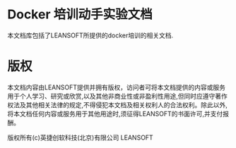 
# Docker 培训动手实验文档 

本文档库包括了LEANSOFT所提供的docker培训的相关文档.


# 版权

本文档内容由LEANSOFT提供并拥有版权，访问者可将本文档提供的内容或服务用于个人学习、研究或欣赏,以及其他非商业性或非盈利性用途,但同时应遵守著作权法及其他相关法律的规定,不得侵犯本文档及相关权利人的合法权利。除此以外,将本文档任何内容或服务用于其他用途时,须征得LEANSOFT的书面许可,并支付报酬。

版权所有(c)英捷创软科技(北京)有限公司 LEANSOFT 

